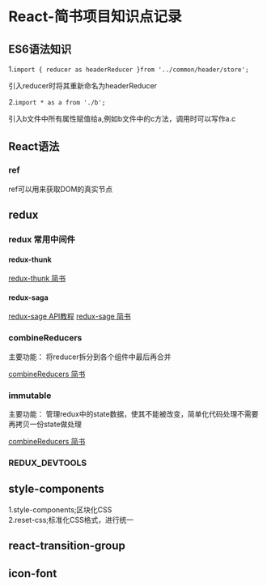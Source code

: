 # React-简书项目知识点记录

## ES6语法知识

1.`import { reducer as headerReducer }from '../common/header/store';`    

引入reducer时将其重新命名为headerReducer   

2.`import * as a from './b';`   

引入b文件中所有属性赋值给a,例如b文件中的c方法，调用时可以写作a.c  

## React语法

### ref

ref可以用来获取DOM的真实节点  


## redux

### redux 常用中间件

#### redux-thunk

<a href="https://www.jianshu.com/p/b1a039feac26" target="_blank">redux-thunk 简书</a>

#### redux-saga
<a href="https://redux-saga-in-chinese.js.org/docs/api/index.html" target="_blank">redux-sage API教程</a>
<a href="https://www.jianshu.com/p/6f96bdaaea22" target="_blank">redux-sage 简书</a>

### combineReducers

主要功能： 将reducer拆分到各个组件中最后再合并  

<a href="https://www.jianshu.com/p/6a041ad8abdb" target="_blank">combineReducers 简书</a>

### immutable

主要功能： 管理redux中的state数据，使其不能被改变，简单化代码处理不需要再拷贝一份state做处理

<a href="https://immutable-js.github.io/immutable-js/" target="_blank">combineReducers 简书</a>

### REDUX_DEVTOOLS

## style-components
1.style-components;区块化CSS  
2.reset-css;标准化CSS格式，进行统一  

## react-transition-group

## icon-font

